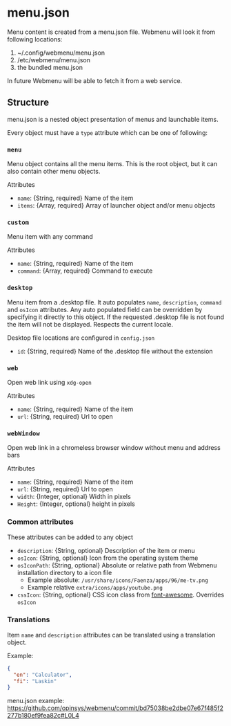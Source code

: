 # menu.json

Menu content is created from a menu.json file. Webmenu will look it from
following locations:

  1. ~/.config/webmenu/menu.json
  2. /etc/webmenu/menu.json
  3. the bundled menu.json

In future Webmenu will be able to fetch it from a web service.

## Structure

menu.json is a nested object presentation of menus and launchable items.

Every object must have a `type` attribute which can be one of following:


### `menu`

Menu object contains all the menu items. This is the root object, but it can
also contain other menu objects.

Attributes

  - `name`: {String, required} Name of the item
  - `items`: {Array, required} Array of launcher object and/or menu objects

### `custom`

Menu item with any command

Attributes

  - `name`: {String, required} Name of the item
  - `command`: {Array, required} Command to execute

### `desktop`

Menu item from a .desktop file. It auto populates `name`, `description`,
`command` and `osIcon` attributes. Any auto populated field can be overridden
by specifying it directly to this object. If the requested .desktop file is not
found the item will not be displayed. Respects the current locale.

Desktop file locations are configured in `config.json`

  - `id`: {String, required} Name of the .desktop file without the extension


### `web`

Open web link using `xdg-open`

Attributes

  - `name`: {String, required} Name of the item
  - `url`: {String, required} Url to open

### `webWindow`

Open web link in a chromeless browser window without menu and address bars

Attributes

  - `name`: {String, required} Name of the item
  - `url`: {String, required} Url to open
  - `width`: {Integer, optional} Width in pixels
  - `Height`: {Integer, optional} height in pixels


### Common attributes

These attributes can be added to any object

  - `description`: {String, optional} Description of the item or menu
  - `osIcon`: {String, optional} Icon from the operating system theme
  - `osIconPath`: {String, optional} Absolute or relative path from Webmenu
    installation directory to a icon file
    - Example absolute: `/usr/share/icons/Faenza/apps/96/me-tv.png`
    - Example relative `extra/icons/apps/youtube.png`
  - `cssIcon`: {String, optional} CSS icon class from [font-awesome][].
    Overrides `osIcon`

### Translations

Item `name` and `description` attributes can be translated using a translation
object.

Example:

```json
{
  "en": "Calculator",
  "fi": "Laskin"
}
```

menu.json example: <https://github.com/opinsys/webmenu/commit/bd75038be2dbe07e67f485f2277b180ef9fea82c#L0L4>

[font-awesome]: http://fortawesome.github.com/Font-Awesome/

